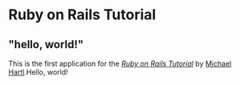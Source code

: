 # Ruby on Rails Tutorial

 ## "hello, world!"

 This is the first application for the
 [*Ruby on Rails Tutorial*](http://railstutorial.jp/)
 by [Michael Hartl](http://www.michaelhartl.com/).Hello, world!